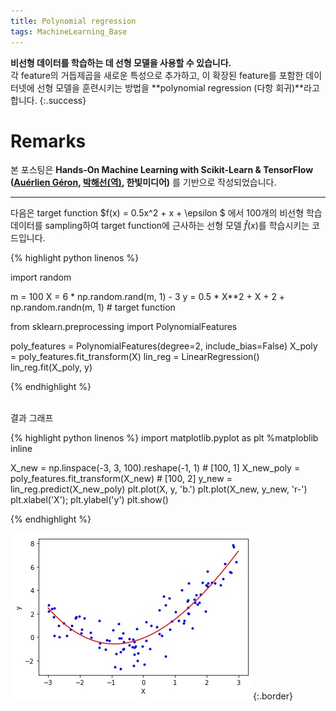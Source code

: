 ```yaml
---
title: Polynomial regression
tags: MachineLearning_Base
---
```


**비선형 데이터를 학습하는 데 선형 모델을 사용할 수 있습니다.** <br> 각 feature의 거듭제곱을 새로운 특성으로 추가하고, 이 확장된 feature를 포함한 데이터넷에 선형 모델을 훈련시키는 방법을 **polynomial regression (다항 회귀)**라고 합니다.
{:.success}

<!--more-->

# Remarks
본 포스팅은 **Hands-On Machine Learning with Scikit-Learn & TensorFlow ([Auérlien Géron](https://github.com/ageron/handson-ml), [박해선(역)](https://github.com/rickiepark/handson-ml), 한빛미디어)** 를 기반으로 작성되었습니다.

---

다음은 target function $f(x) = 0.5x^2 + x + \epsilon $ 에서 100개의 비선형 학습 데이터를 sampling하여 target function에 근사하는 선형 모델 $\hat{f}(x)$를 학습시키는 코드입니다. <br>

{% highlight python linenos %}

import random

m = 100
X = 6 * np.random.rand(m, 1) - 3
y = 0.5 * X**2 + X + 2 + np.random.randn(m, 1)  # target function


from sklearn.preprocessing import PolynomialFeatures

poly_features = PolynomialFeatures(degree=2, include_bias=False)
X_poly = poly_features.fit_transform(X)
lin_reg = LinearRegression()
lin_reg.fit(X_poly, y)

{% endhighlight %}

<br>
결과 그래프

{% highlight python linenos %}
import matplotlib.pyplot as plt
%matploblib inline

X_new = np.linspace(-3, 3, 100).reshape(-1, 1)   # [100, 1]
X_new_poly = poly_features.fit_transform(X_new)  # [100, 2]
y_new = lin_reg.predict(X_new_poly)
plt.plot(X, y, 'b.')
plt.plot(X_new, y_new, 'r-')
plt.xlabel('X');  plt.ylabel('y')
plt.show()

{% endhighlight %}

![Image](https://raw.githubusercontent.com/alchemine/alchemine.github.io/master/deprecated/_posts/assets/poly_reg_1.jpg){:.border}
